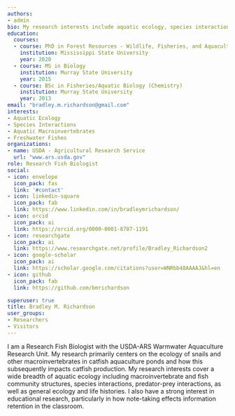 ```yaml
---
authors:
- admin
bio: My research interests include aquatic ecology, species interactions, aquatic macroinvertebrates, and freshwater fishes.
education:
  courses:
  - course: PhD in Forest Resources - Wildlife, Fisheries, and Aquaculture (Secondary Education)
    institution: Mississippi State University
    year: 2020
  - course: MS in Biology
    institution: Murray State University
    year: 2015
  - course: BSc in Fisheries/Aquatic Biology (Chemistry)
    institution: Murray State University
    year: 2013
email: "bradley.m.richardson@gmail.com"
interests:
- Aquatic Ecology
- Species Interactions
- Aquatic Macroinvertebrates
- Freshwater Fishes
organizations:
- name: USDA - Agricultural Research Service
  url: "www.ars.usda.gov"
role: Research Fish Biologist
social:
- icon: envelope
  icon_pack: fas
  link: '#contact'
- icon: linkedin-square
  icon_pack: fab
  link: https://www.linkedin.com/in/bradleymrichardson/
- icon: orcid
  icon_pack: ai
  link: https://orcid.org/0000-0001-8707-1191
- icon: researchgate
  icon_pack: ai
  link: https://www.researchgate.net/profile/Bradley_Richardson2
- icon: google-scholar
  icon_pack: ai
  link: https://scholar.google.com/citations?user=WNRbb48AAAAJ&hl=en
- icon: github
  icon_pack: fab
  link: https://github.com/bmrichardson

superuser: true
title: Bradley M. Richardson
user_groups:
- Researchers
- Visitors
---
```


I am a Research Fish Biologist with the USDA-ARS Warmwater Aquaculture Research Unit. My research primarily centers on the ecology of snails and other macroinvertebrates in catfish aquaculture ponds and how this subsequently impacts catfish production. My research interests cover a wide breadth of aquatic ecology including macroinvertebrate and fish community structures, species interactions, predator-prey interactions, as well as general ecology and life histories. I also have a strong interest in educational research, particularly in how note-taking effects information retention in the classroom.
